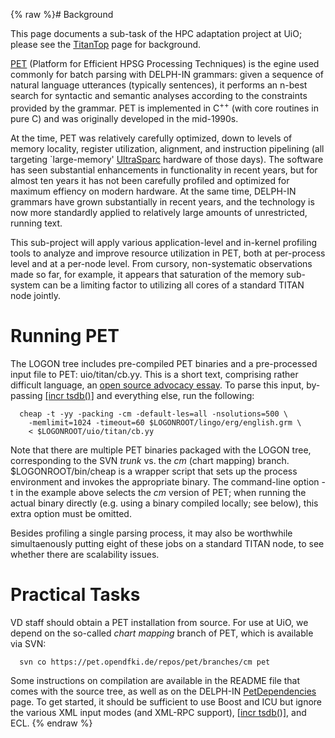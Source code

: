 {% raw %}# Background

This page documents a sub-task of the HPC adaptation project at UiO;
please see the [TitanTop](https://blog.inductorsoftware.com/docsproto/missing/TitanTop) page for background.

[PET](http://www.delph-in.net/pet) (Platform for Efficient HPSG
Processing Techniques) is the egine used commonly for batch parsing with
DELPH-IN grammars: given a sequence of natural language utterances
(typically sentences), it performs an n-best search for syntactic and
semantic analyses according to the constraints provided by the grammar.
PET is implemented in C<sup>++</sup> (with core routines in pure C) and
was originally developed in the mid-1990s.

At the time, PET was relatively carefully optimized, down to levels of
memory locality, register utilization, alignment, and instruction
pipelining (all targeting \`large-memory' [UltraSparc](/UltraSparc)
hardware of those days). The software has seen substantial enhancements
in functionality in recent years, but for almost ten years it has not
been carefully profiled and optimized for maximum effiency on modern
hardware. At the same time, DELPH-IN grammars have grown substantially
in recent years, and the technology is now more standardly applied to
relatively large amounts of unrestricted, running text.

This sub-project will apply various application-level and in-kernel
profiling tools to analyze and improve resource utilization in PET, both
at per-process level and at a per-node level. From cursory,
non-systematic observations made so far, for example, it appears that
saturation of the memory sub-system can be a limiting factor to
utilizing all cores of a standard TITAN node jointly.

# Running PET

The LOGON tree includes pre-compiled PET binaries and a pre-processed
input file to PET: uio/titan/cb.yy. This is a short text, comprising
rather difficult language, an [open source advocacy
essay](http://www.catb.org/~esr/writings/cathedral-bazaar/cathedral-bazaar/).
To parse this input, by-passing [\[incr
tsdb()\]](http://www.delph-in.net/itsdb) and everything else, run the
following:

      cheap -t -yy -packing -cm -default-les=all -nsolutions=500 \
        -memlimit=1024 -timeout=60 $LOGONROOT/lingo/erg/english.grm \
        < $LOGONROOT/uio/titan/cb.yy

Note that there are multiple PET binaries packaged with the LOGON tree,
corresponding to the SVN *trunk* vs. the *cm* (chart mapping) branch.
$LOGONROOT/bin/cheap is a wrapper script that sets up the process
environment and invokes the appropriate binary. The command-line option
-t in the example above selects the *cm* version of PET; when running
the actual binary directly (e.g. using a binary compiled locally; see
below), this extra option must be omitted.

Besides profiling a single parsing process, it may also be worthwhile
simultaenously putting eight of these jobs on a standard TITAN node, to
see whether there are scalability issues.

# Practical Tasks

VD staff should obtain a PET installation from source. For use at UiO,
we depend on the so-called *chart mapping* branch of PET, which is
available via SVN:

      svn co https://pet.opendfki.de/repos/pet/branches/cm pet

Some instructions on compilation are available in the README file that
comes with the source tree, as well as on the DELPH-IN
[PetDependencies](https://blog.inductorsoftware.com/docsproto/garage/PetDependencies) page. To get started, it should be
sufficient to use Boost and ICU but ignore the various XML input modes
(and XML-RPC support), [\[incr tsdb()\]](http://www.delph-in.net/itsdb),
and ECL.
<update date omitted for speed>{% endraw %}